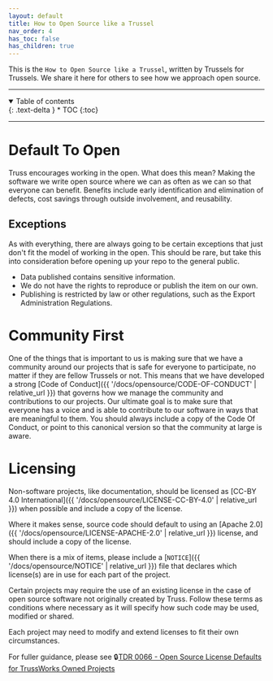 ```yaml
---
layout: default
title: How to Open Source like a Trussel
nav_order: 4
has_toc: false
has_children: true
---
```


This is the `How to Open Source like a Trussel`, written by Trussels for Trussels. We share it here for others to see how we approach open source.

<hr>
<details open markdown="block">
  <summary>
    Table of contents
  </summary>
  {: .text-delta }
* TOC
{:toc}
</details>
<hr>

# Default To Open
Truss encourages working in the open. What does this mean? Making the software we write open source where we can as often as we can so that everyone can benefit. Benefits include early identification and elimination of defects, cost savings through outside involvement, and reusability.

## Exceptions
As with everything, there are always going to be certain exceptions that just don't fit the model of working in the open. This should be rare, but take this into consideration before opening up your repo to the general public.

- Data published contains sensitive information.
- We do not have the rights to reproduce or publish the item on our own.
- Publishing is restricted by law or other regulations, such as the Export Administration Regulations.

<!--
## Oh no, I've published an excepted case, what do?
TODO
-->

# Community First
One of the things that is important to us is making sure that we have a community around our projects that is safe for everyone to participate, no matter if they are fellow Trussels or not. This means that we have developed a strong [Code of Conduct]({{ '/docs/opensource/CODE-OF-CONDUCT' | relative_url }}) that governs how we manage the community and contributions to our projects. Our ultimate goal is to make sure that everyone has a voice and is able to contribute to our software in ways that are meaningful to them. You should always include a copy of the Code Of Conduct, or point to this canonical version so that the community at large is aware.

# Licensing

Non-software projects, like documentation, should be licensed as [CC-BY 4.0 International]({{ '/docs/opensource/LICENSE-CC-BY-4.0' | relative_url }}) when possible and include a copy of the license.

Where it makes sense, source code should default to using an [Apache 2.0]({{ '/docs/opensource/LICENSE-APACHE-2.0' | relative_url }}) license, and should include a copy of the license.

When there is a mix of items, please include a [`NOTICE`]({{ '/docs/opensource/NOTICE' | relative_url }}) file that declares which license(s) are in use for each part of the project.

Certain projects may require the use of an existing license in the case of open source software not originally created by Truss. Follow these terms as conditions where necessary as it will specify how such code may be used, modified or shared.

Each project may need to modify and extend licenses to fit their own circumstances.

For fuller guidance, please see :lock:[TDR 0066 - Open Source License Defaults for TrussWorks Owned Projects](https://docs.google.com/document/d/12UYIN3XfRPdKQV87_0ILa9-z6eWRBcLqtwP9fCyR6Tg/edit#heading=h.5wnob6jxgsgl)
